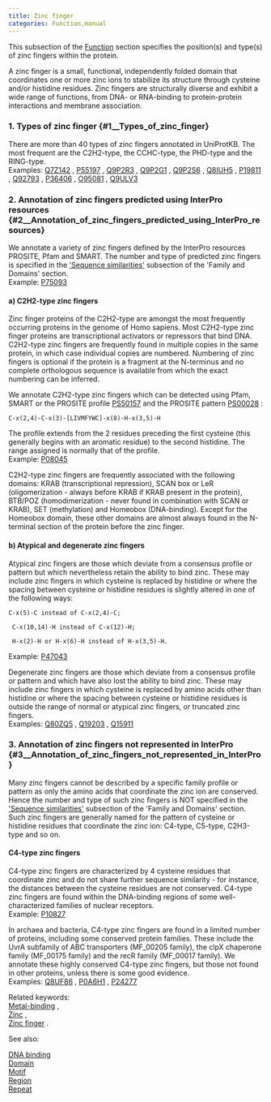 ```yaml
---
title: Zinc finger
categories: Function,manual
---
```


This subsection of the [Function](http://www.uniprot.org/help/function%5Fsection) section specifies the position(s) and type(s) of zinc fingers within the protein.

A zinc finger is a small, functional, independently folded domain that coordinates one or more zinc ions to stabilize its structure through cysteine and/or histidine residues. Zinc fingers are structurally diverse and exhibit a wide range of functions, from DNA- or RNA-binding to protein-protein interactions and membrane association.

### 1. Types of zinc finger {#1\_\_Types_of_zinc_finger}

There are more than 40 types of zinc fingers annotated in UniProtKB. The most frequent are the C2H2-type, the CCHC-type, the PHD-type and the RING-type.  
Examples: [Q7Z142](http://www.uniprot.org/uniprotkb/Q7Z142#function) , [P55197](http://www.uniprot.org/uniprotkb/P55197#function) , [Q9P2R3](http://www.uniprot.org/uniprotkb/Q9P2R3#function) , [Q9P2G1](http://www.uniprot.org/uniprotkb/Q9P2G1#function) , [Q9P2S6](http://www.uniprot.org/uniprotkb/Q9P2S6#function) , [Q8IUH5](http://www.uniprot.org/uniprotkb/Q8IUH5#function) , [P19811](http://www.uniprot.org/uniprotkb/P19811#function) , [Q92793](http://www.uniprot.org/uniprotkb/Q92793#function) , [P36406](http://www.uniprot.org/uniprotkb/P36406#function) , [O95081](http://www.uniprot.org/uniprotkb/O95081#function) , [Q9ULV3](http://www.uniprot.org/uniprotkb/Q9ULV3#function)

### 2. Annotation of zinc fingers predicted using InterPro resources {#2\_\_Annotation_of_zinc_fingers_predicted_using_InterPro_resources}

We annotate a variety of zinc fingers defined by the InterPro resources PROSITE, Pfam and SMART. The number and type of predicted zinc fingers is specified in the ['Sequence similarities'](http://www.uniprot.org/manual/sequence_similarities) subsection of the 'Family and Domains' section.  
Example: [P75093](http://www.uniprot.org/uniprotkb/P75093#family_and_domains)

#### a) C2H2-type zinc fingers

Zinc finger proteins of the C2H2-type are amongst the most frequently occurring proteins in the genome of Homo sapiens. Most C2H2-type zinc finger proteins are transcriptional activators or repressors that bind DNA. C2H2-type zinc fingers are frequently found in multiple copies in the same protein, in which case individual copies are numbered. Numbering of zinc fingers is optional if the protein is a fragment at the N-terminus and no complete orthologous sequence is available from which the exact numbering can be inferred.

We annotate C2H2-type zinc fingers which can be detected using Pfam, SMART or the PROSITE profile [PS50157](http://prosite.expasy.org/PDOC00028) and the PROSITE pattern [PS00028](http://prosite.expasy.org/PDOC00028) :

    C-x(2,4)-C-x(3)-[LIVMFYWC]-x(8)-H-x(3,5)-H

The profile extends from the 2 residues preceding the first cysteine (this generally begins with an aromatic residue) to the second histidine. The range assigned is normally that of the profile.  
Example: [P08045](http://www.uniprot.org/uniprotkb/P08045#function)

C2H2-type zinc fingers are frequently associated with the following domains: KRAB (transcriptional repression), SCAN box or LeR (oligomerization - always before KRAB if KRAB present in the protein), BTB/POZ (homodimerization - never found in combination with SCAN or KRAB), SET (methylation) and Homeobox (DNA-binding). Except for the Homeobox domain, these other domains are almost always found in the N-terminal section of the protein before the zinc finger.

#### b) Atypical and degenerate zinc fingers

Atypical zinc fingers are those which deviate from a consensus profile or pattern but which nevertheless retain the ability to bind zinc. These may include zinc fingers in which cysteine is replaced by histidine or where the spacing between cysteine or histidine residues is slightly altered in one of the following ways:

    C-x(5)-C instead of C-x(2,4)-C;

     C-x(10,14)-H instead of C-x(12)-H;

     H-x(2)-H or H-x(6)-H instead of H-x(3,5)-H.

Example: [P47043](http://www.uniprot.org/uniprotkb/P47043#function)

Degenerate zinc fingers are those which deviate from a consensus profile or pattern and which have also lost the ability to bind zinc. These may include zinc fingers in which cysteine is replaced by amino acids other than histidine or where the spacing between cysteine or histidine residues is outside the range of normal or atypical zinc fingers, or truncated zinc fingers.  
Examples: [Q80ZQ5](http://www.uniprot.org/uniprotkb/Q80ZQ5#function) , [Q19203](http://www.uniprot.org/uniprotkb/Q19203#function) , [Q15911](http://www.uniprot.org/uniprotkb/Q15911#function)

### 3. Annotation of zinc fingers not represented in InterPro {#3\_\_Annotation_of_zinc_fingers_not_represented_in_InterPro}

Many zinc fingers cannot be described by a specific family profile or pattern as only the amino acids that coordinate the zinc ion are conserved. Hence the number and type of such zinc fingers is NOT specified in the ['Sequence similarities'](http://www.uniprot.org/manual/sequence_similarities) subsection of the 'Family and Domains' section.  
Such zinc fingers are generally named for the pattern of cysteine or histidine residues that coordinate the zinc ion: C4-type, C5-type, C2H3-type and so on.

#### C4-type zinc fingers

C4-type zinc fingers are characterized by 4 cysteine residues that coordinate zinc and do not share further sequence similarity - for instance, the distances between the cysteine residues are not conserved. C4-type zinc fingers are found within the DNA-binding regions of some well-characterized families of nuclear receptors.  
Example: [P10827](http://www.uniprot.org/uniprotkb/P10827#function)

In archaea and bacteria, C4-type zinc fingers are found in a limited number of proteins, including some conserved protein families. These include the UvrA subfamily of ABC transporters (MF_00205 family), the clpX chaperone family (MF_00175 family) and the recR family (MF_00017 family). We annotate these highly conserved C4-type zinc fingers, but those not found in other proteins, unless there is some good evidence.  
Examples: [Q8UF86](http://www.uniprot.org/uniprotkb/Q8UF86#function) , [P0A6H1](http://www.uniprot.org/uniprotkb/P0A6H1#function) , [P24277](http://www.uniprot.org/uniprotkb/P24277#function)

Related keywords:  
[Metal-binding](http://www.uniprot.org/keywords/479) ,  
[Zinc](http://www.uniprot.org/keywords/862) ,  
[Zinc finger](http://www.uniprot.org/keywords/863) .

See also:

[DNA binding](http://www.uniprot.org/help/dna%5Fbind)  
[Domain](http://www.uniprot.org/help/domain)  
[Motif](http://www.uniprot.org/help/motif)  
[Region](http://www.uniprot.org/help/region)  
[Repeat](http://www.uniprot.org/help/repeat)
